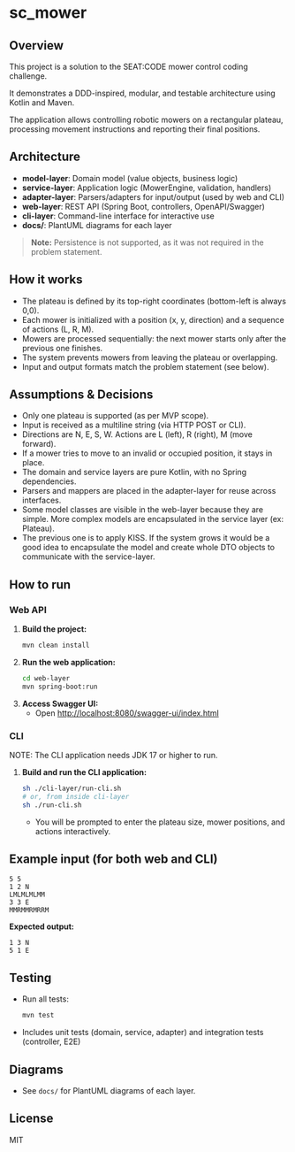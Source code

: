 # sc_mower

## Overview
This project is a solution to the SEAT:CODE mower control coding challenge.

It demonstrates a DDD-inspired, modular, and testable architecture using Kotlin and Maven.

The application allows controlling robotic mowers on a rectangular plateau, processing movement instructions and reporting their final positions.

## Architecture
- **model-layer**: Domain model (value objects, business logic)
- **service-layer**: Application logic (MowerEngine, validation, handlers)
- **adapter-layer**: Parsers/adapters for input/output (used by web and CLI)
- **web-layer**: REST API (Spring Boot, controllers, OpenAPI/Swagger)
- **cli-layer**: Command-line interface for interactive use
- **docs/**: PlantUML diagrams for each layer

> **Note:** Persistence is not supported, as it was not required in the problem statement.

## How it works
- The plateau is defined by its top-right coordinates (bottom-left is always 0,0).
- Each mower is initialized with a position (x, y, direction) and a sequence of actions (L, R, M).
- Mowers are processed sequentially: the next mower starts only after the previous one finishes.
- The system prevents mowers from leaving the plateau or overlapping.
- Input and output formats match the problem statement (see below).

## Assumptions & Decisions
- Only one plateau is supported (as per MVP scope).
- Input is received as a multiline string (via HTTP POST or CLI).
- Directions are N, E, S, W. Actions are L (left), R (right), M (move forward).
- If a mower tries to move to an invalid or occupied position, it stays in place.
- The domain and service layers are pure Kotlin, with no Spring dependencies.
- Parsers and mappers are placed in the adapter-layer for reuse across interfaces.
- Some model classes are visible in the web-layer because they are simple. More complex models are encapsulated in the service layer (ex: Plateau).
- The previous one is to apply KISS. If the system grows it would be a good idea to encapsulate the model and create whole DTO objects to communicate with the service-layer.
  
## How to run
### Web API
1. **Build the project:**
   ```sh
   mvn clean install
   ```
2. **Run the web application:**
   ```sh
   cd web-layer
   mvn spring-boot:run
   ```
3. **Access Swagger UI:**
   - Open [http://localhost:8080/swagger-ui/index.html](http://localhost:8080/swagger-ui/index.html)

### CLI
NOTE: The CLI application needs JDK 17 or higher to run.
1. **Build and run the CLI application:**
   ```sh
   sh ./cli-layer/run-cli.sh
   # or, from inside cli-layer
   sh ./run-cli.sh
   ```
   - You will be prompted to enter the plateau size, mower positions, and actions interactively.

## Example input (for both web and CLI)
```
5 5
1 2 N
LMLMLMLMM
3 3 E
MMRMMRMRRM
```
**Expected output:**
```
1 3 N
5 1 E
```

## Testing
- Run all tests:
  ```sh
  mvn test
  ```
- Includes unit tests (domain, service, adapter) and integration tests (controller, E2E)

## Diagrams
- See `docs/` for PlantUML diagrams of each layer.

## License
MIT
